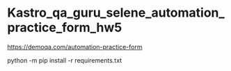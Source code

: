 # Kastro_qa_guru_selene_automation_practice_form_hw5
https://demoqa.com/automation-practice-form

python -m pip install -r requirements.txt
